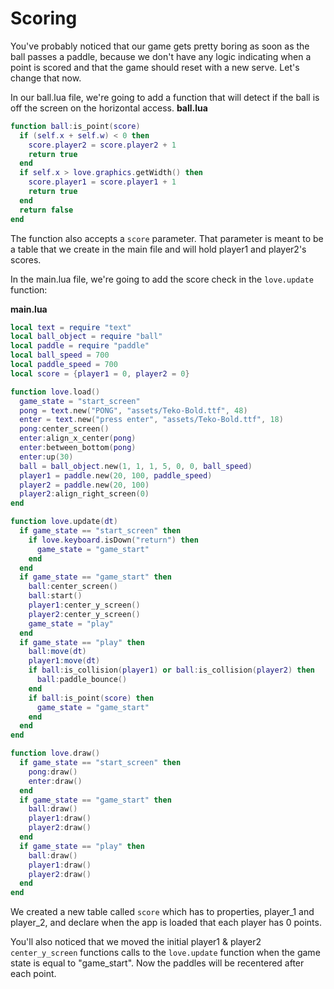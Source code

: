 # Scoring

You've probably noticed that our game gets pretty boring as soon as the ball passes a paddle, because we don't have any logic indicating when a point is scored and that the game should reset with a new serve.  Let's change that now.

In our ball.lua file, we're going to add a function that will detect if the ball is off the screen on the horizontal access.
**ball.lua**
```lua
function ball:is_point(score)
  if (self.x + self.w) < 0 then
    score.player2 = score.player2 + 1
    return true
  end
  if self.x > love.graphics.getWidth() then
    score.player1 = score.player1 + 1
    return true
  end
  return false
end
```

The function also accepts a `score` parameter.  That parameter is meant to be a table that we create in the main file and will hold player1 and player2's scores.

In the main.lua file, we're going to add the score check in the `love.update` function:

**main.lua**
```lua
local text = require "text"
local ball_object = require "ball"
local paddle = require "paddle"
local ball_speed = 700
local paddle_speed = 700
local score = {player1 = 0, player2 = 0}

function love.load()
  game_state = "start_screen"
  pong = text.new("PONG", "assets/Teko-Bold.ttf", 48)
  enter = text.new("press enter", "assets/Teko-Bold.ttf", 18)
  pong:center_screen()
  enter:align_x_center(pong)
  enter:between_bottom(pong)
  enter:up(30)
  ball = ball_object.new(1, 1, 1, 5, 0, 0, ball_speed)
  player1 = paddle.new(20, 100, paddle_speed)
  player2 = paddle.new(20, 100)
  player2:align_right_screen(0)
end

function love.update(dt)
  if game_state == "start_screen" then
    if love.keyboard.isDown("return") then
      game_state = "game_start"
    end
  end
  if game_state == "game_start" then
    ball:center_screen()
    ball:start()
    player1:center_y_screen()
    player2:center_y_screen()
    game_state = "play"
  end
  if game_state == "play" then
    ball:move(dt)
    player1:move(dt)
    if ball:is_collision(player1) or ball:is_collision(player2) then
      ball:paddle_bounce()
    end
    if ball:is_point(score) then
      game_state = "game_start"
    end
  end
end

function love.draw()
  if game_state == "start_screen" then
    pong:draw()
    enter:draw()
  end
  if game_state == "game_start" then
    ball:draw()
    player1:draw()
    player2:draw()
  end
  if game_state == "play" then
    ball:draw()
    player1:draw()
    player2:draw()
  end
end
```

We created a new table called `score` which has to properties, player\_1 and player\_2, and declare when the app is loaded that each player has 0 points.

You'll also noticed that we moved the initial player1 & player2 `center_y_screen` functions calls to the `love.update` function when the game state is equal to "game\_start".  Now the paddles will be recentered after each point.

